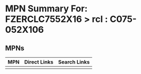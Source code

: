 



# MPN Summary For: FZERCLC7552X16 > rcl : C075-052X106

## MPNs
  

|MPN|Direct Links|Search Links|
| :--- | :--- | :--- |
||||
